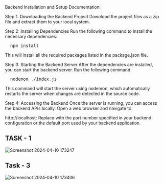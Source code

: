 Backend Installation and Setup Documentation:

Step 1: Downloading the Backend Project
Download the project files as a zip file and extract them to your local system.

Step 2: Installing Dependencies
Run the following command to install the necessary dependencies:
<pre>
  npm install
</pre>
This will install all the required packages listed in the package.json file.

Step 3: Starting the Backend Server
After the dependencies are installed, you can start the backend server.
Run the following command:
<pre>
  nodemon ./index.js
</pre>


This command will start the server using nodemon, which automatically restarts the server when changes are detected in the source code.

Step 4: Accessing the Backend
Once the server is running, you can access the backend APIs locally.
Open a web browser and navigate to:

http://localhost:<port>
Replace <port> with the port number specified in your backend configuration or the default port used by your backend application.

## TASK - 1

![Screenshot 2024-04-10 173247](https://github.com/Goyal-Puja/KoinX-Backend-Assignment/assets/47891452/cfd0d046-3de4-4a46-8579-e3d3b32f7f54)

## Task - 3

![Screenshot 2024-04-10 173406](https://github.com/Goyal-Puja/KoinX-Backend-Assignment/assets/47891452/2ee1a6e0-d22b-4c26-afd2-d257e541f15a)
